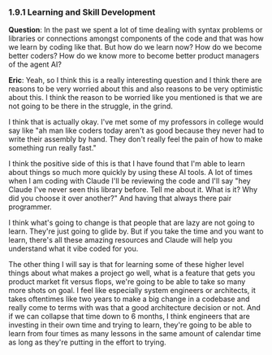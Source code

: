### 1.9.1 Learning and Skill Development

**Question**: In the past we spent a lot of time dealing with syntax problems or libraries or connections amongst components of the code and that was how we learn by coding like that. But how do we learn now? How do we become better coders? How do we know more to become better product managers of the agent AI?

**Eric**: Yeah, so I think this is a really interesting question and I think there are reasons to be very worried about this and also reasons to be very optimistic about this. I think the reason to be worried like you mentioned is that we are not going to be there in the struggle, in the grind.

I think that is actually okay. I've met some of my professors in college would say like "ah man like coders today aren't as good because they never had to write their assembly by hand. They don't really feel the pain of how to make something run really fast."

I think the positive side of this is that I have found that I'm able to learn about things so much more quickly by using these AI tools. A lot of times when I am coding with Claude I'll be reviewing the code and I'll say "hey Claude I've never seen this library before. Tell me about it. What is it? Why did you choose it over another?" And having that always there pair programmer.

I think what's going to change is that people that are lazy are not going to learn. They're just going to glide by. But if you take the time and you want to learn, there's all these amazing resources and Claude will help you understand what it vibe coded for you.

The other thing I will say is that for learning some of these higher level things about what makes a project go well, what is a feature that gets you product market fit versus flops, we're going to be able to take so many more shots on goal. I feel like especially system engineers or architects, it takes oftentimes like two years to make a big change in a codebase and really come to terms with was that a good architecture decision or not. And if we can collapse that time down to 6 months, I think engineers that are investing in their own time and trying to learn, they're going to be able to learn from four times as many lessons in the same amount of calendar time as long as they're putting in the effort to trying.

